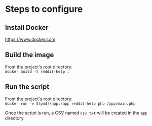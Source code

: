 # Steps to configure

## Install Docker
https://www.docker.com

## Build the image
From the project's root directory:  
`docker build -t reddit-help .`

## Run the script
From the project's root directory:  
`docker run -v $(pwd)/app:/app reddit-help php /app/main.php`

Once the script is run, a CSV named `csv.txt` will be created in the `app` directory.

